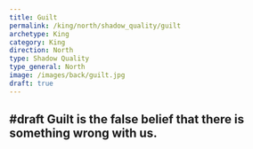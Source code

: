 ```yaml
---
title: Guilt
permalink: /king/north/shadow_quality/guilt
archetype: King
category: King
direction: North
type: Shadow Quality
type_general: North
image: /images/back/guilt.jpg
draft: true
---
```

#draft Guilt is the false belief that there is something wrong with us. 
---
